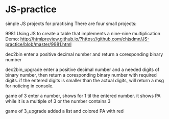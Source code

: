 # JS-practice
simple JS projects for practising
There are four small projects:

9981
Using JS to create a table that implements a nine-nine multiplication
Demo: http://htmlpreview.github.io/?https://github.com/chjsdmn/JS-practice/blob/master/9981.html

dec2bin
enter a positive decimal number and return a coresponding binary number

dec2bin_upgrade
enter a positive decimal number and a needed digits of binary number, then return a coresponding binary number with required digits.
if the entered digits is smaller than the actual digits, will return a msg for noticing in console.

game of 3
enter a number, shows for 1 til the entered number. it shows PA while it is a multiple of 3 or the number contains 3

game of 3_upgrade
added a list and colored PA with red

